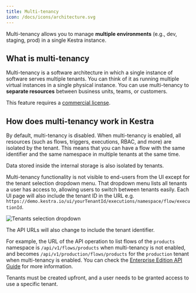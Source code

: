 ```yaml
---
title: Multi-tenancy
icon: /docs/icons/architecture.svg
---
```


Multi-tenancy allows you to manage **multiple environments** (e.g., dev, staging, prod) in a single Kestra instance.

## What is multi-tenancy
Multi-tenancy is a software architecture in which a single instance of software serves multiple tenants. You can think of it as running multiple virtual instances in a single physical instance. You can use multi-tenancy to **separate resources** between business units, teams, or customers.

This feature requires a [commercial license](/pricing).

## How does multi-tenancy work in Kestra
By default, multi-tenancy is disabled. When multi-tenancy is enabled, all resources (such as flows, triggers, executions, RBAC, and more) are isolated by the tenant. This means that you can have a flow with the same identifier and the same namespace in multiple tenants at the same time.

Data stored inside the internal storage is also isolated by tenants.

Multi-tenancy functionality is not visible to end-users from the UI except for the tenant selection dropdown menu. That dropdown menu lists all tenants a user has access to, allowing users to switch between tenants easily. Each UI page will also include the tenant ID in the URL e.g. `https://demo.kestra.io/ui/yourTenantId/executions/namespace/flow/executionId`.

![Tenants selection dropdown](/docs/architecture/tenants-select.png "Tenants selection dropdown")

The API URLs will also change to include the tenant identifier.

For example, the URL of the API operation to list flows of the `products` namespace is `/api/v1/flows/products` when multi-tenancy is not enabled, and becomes `/api/v1/production/flows/products` for the `production` tenant when multi-tenancy is enabled. You can check the [Enterprise Edition API Guide](/docs/api-reference/enterprise) for more information.

Tenants must be created upfront, and a user needs to be granted access to use a specific tenant.